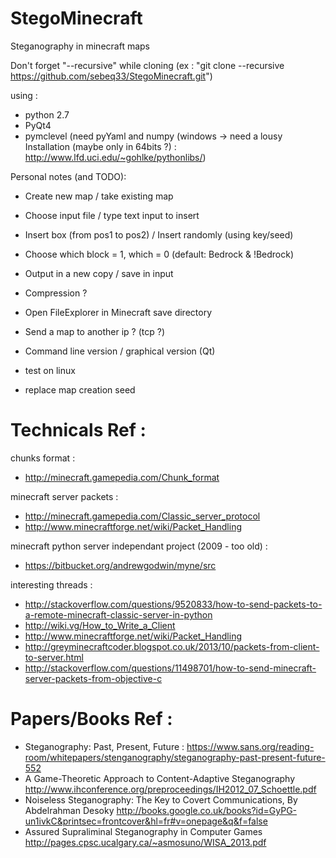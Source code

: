 StegoMinecraft
==============

Steganography in minecraft maps 

Don't forget "--recursive" while cloning (ex : "git clone --recursive https://github.com/sebeq33/StegoMinecraft.git")

using :
- python 2.7
- PyQt4 
- pymclevel (need pyYaml and numpy (windows -> need a lousy Installation (maybe only in 64bits ?) : http://www.lfd.uci.edu/~gohlke/pythonlibs/)


Personal notes (and TODO):

- Create new map / take existing map
- Choose input file / type text input to insert
- Insert box (from pos1 to pos2) / Insert randomly (using key/seed)
- Choose which block = 1, which = 0 (default: Bedrock & !Bedrock)
- Output in a new copy / save in input

- Compression ?
- Open FileExplorer in Minecraft save directory
- Send a map to another ip ? (tcp ?)
- Command line version / graphical version (Qt)
- test on linux
- replace map creation seed


# Technicals Ref :
chunks format : 
- http://minecraft.gamepedia.com/Chunk_format

minecraft server packets : 
- http://minecraft.gamepedia.com/Classic_server_protocol
- http://www.minecraftforge.net/wiki/Packet_Handling

minecraft python server independant project (2009 - too old) : 
- https://bitbucket.org/andrewgodwin/myne/src

interesting threads : 
- http://stackoverflow.com/questions/9520833/how-to-send-packets-to-a-remote-minecraft-classic-server-in-python
- http://wiki.vg/How_to_Write_a_Client
- http://www.minecraftforge.net/wiki/Packet_Handling
- http://greyminecraftcoder.blogspot.co.uk/2013/10/packets-from-client-to-server.html
- http://stackoverflow.com/questions/11498701/how-to-send-minecraft-server-packets-from-objective-c

# Papers/Books Ref :
- Steganography: Past, Present, Future :
https://www.sans.org/reading-room/whitepapers/stenganography/steganography-past-present-future-552
- A Game-Theoretic Approach to Content-Adaptive Steganography
http://www.ihconference.org/preproceedings/IH2012_07_Schoettle.pdf
- Noiseless Steganography: The Key to Covert Communications, By Abdelrahman Desoky
http://books.google.co.uk/books?id=GyPG-un1ivkC&printsec=frontcover&hl=fr#v=onepage&q&f=false
- Assured Supraliminal Steganography in Computer Games
http://pages.cpsc.ucalgary.ca/~asmosuno/WISA_2013.pdf
